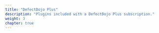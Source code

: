 ```yaml
---
title: "DefectDojo Plus"
description: "Plugins included with a DefectDojo Plus subscription."
weight: 3
chapter: true
---
```

